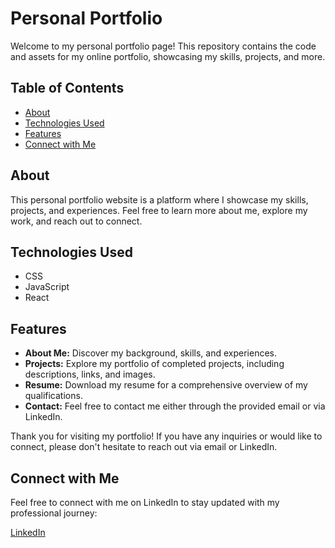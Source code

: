 # Personal Portfolio

Welcome to my personal portfolio page! This repository contains the code and assets for my online portfolio, showcasing my skills, projects, and more.

## Table of Contents

- [About](#about)
- [Technologies Used](#technologies-used)
- [Features](#features)
- [Connect with Me](#connect-with-me)

## About

This personal portfolio website is a platform where I showcase my skills, projects, and experiences. Feel free to learn more about me, explore my work, and reach out to connect.

## Technologies Used

- CSS
- JavaScript
- React

## Features

- **About Me:** Discover my background, skills, and experiences.
- **Projects:** Explore my portfolio of completed projects, including descriptions, links, and images.
- **Resume:** Download my resume for a comprehensive overview of my qualifications.
- **Contact:** Feel free to contact me either through the provided email or via LinkedIn.

Thank you for visiting my portfolio! If you have any inquiries or would like to connect, please don't hesitate to reach out via email or LinkedIn.

## Connect with Me

Feel free to connect with me on LinkedIn to stay updated with my professional journey:

[LinkedIn](https://www.linkedin.com/in/danishhhm/)